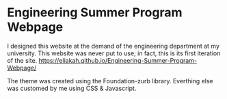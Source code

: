 # Engineering Summer Program Webpage
I designed this website at the demand of the engineering department at my university. This website was never put to use; in fact, this is its first iteration of the site. 
https://eliakah.github.io/Engineering-Summer-Program-Webpage/

The theme was created using the Foundation-zurb library. Everthing else was customed by me using CSS & Javascript.

